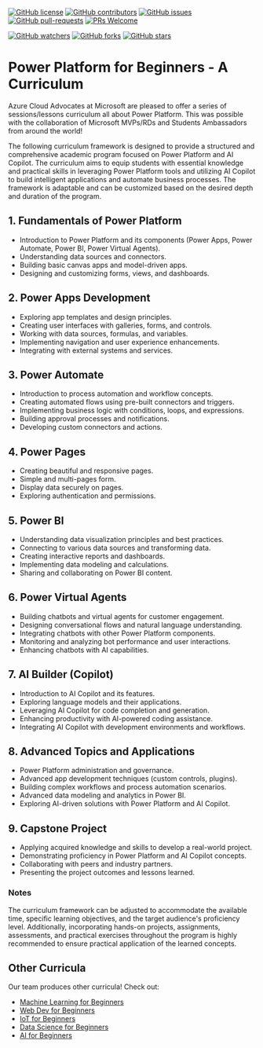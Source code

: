 [![GitHub license](https://img.shields.io/github/license/microsoft/LowCode-For-Beginners.svg)](https://github.com/microsoft/LowCode-For-Beginners/blob/master/LICENSE)
[![GitHub contributors](https://img.shields.io/github/contributors/microsoft/LowCode-For-Beginners.svg)](https://GitHub.com/microsoft/LowCode-For-Beginners/graphs/contributors/)
[![GitHub issues](https://img.shields.io/github/issues/microsoft/LowCode-For-Beginners.svg)](https://GitHub.com/microsoft/LowCode-For-Beginners/issues/)
[![GitHub pull-requests](https://img.shields.io/github/issues-pr/microsoft/LowCode-For-Beginners.svg)](https://GitHub.com/microsoft/LowCode-For-Beginners/pulls/)
[![PRs Welcome](https://img.shields.io/badge/PRs-welcome-brightgreen.svg?style=flat-square)](http://makeapullrequest.com)

[![GitHub watchers](https://img.shields.io/github/watchers/microsoft/LowCode-For-Beginners.svg?style=social&label=Watch)](https://GitHub.com/microsoft/LowCode-For-Beginners/watchers/)
[![GitHub forks](https://img.shields.io/github/forks/microsoft/LowCode-For-Beginners.svg?style=social&label=Fork)](https://GitHub.com/microsoft/LowCode-For-Beginners/network/)
[![GitHub stars](https://img.shields.io/github/stars/microsoft/LowCode-For-Beginners.svg?style=social&label=Star)](https://GitHub.com/microsoft/LowCode-For-Beginners/stargazers/)

# Power Platform for Beginners - A Curriculum

Azure Cloud Advocates at Microsoft are pleased to offer a series of sessions/lessons curriculum all about Power Platform. This was possible with the collaboration of Microsoft MVPs/RDs and Students Ambassadors from around the world!

The following curriculum framework is designed to provide a structured and comprehensive academic program focused on Power Platform and AI Copilot. The curriculum aims to equip students with essential knowledge and practical skills in leveraging Power Platform tools and utilizing AI Copilot to build intelligent applications and automate business processes. The framework is adaptable and can be customized based on the desired depth and duration of the program.

## 1. Fundamentals of Power Platform
   - Introduction to Power Platform and its components (Power Apps, Power Automate, Power BI, Power Virtual Agents).
   - Understanding data sources and connectors.
   - Building basic canvas apps and model-driven apps.
   - Designing and customizing forms, views, and dashboards.

## 2. Power Apps Development
   - Exploring app templates and design principles.
   - Creating user interfaces with galleries, forms, and controls.
   - Working with data sources, formulas, and variables.
   - Implementing navigation and user experience enhancements.
   - Integrating with external systems and services.

## 3. Power Automate 
   - Introduction to process automation and workflow concepts.
   - Creating automated flows using pre-built connectors and triggers.
   - Implementing business logic with conditions, loops, and expressions.
   - Building approval processes and notifications.
   - Developing custom connectors and actions.

## 4. Power Pages
   - Creating beautiful and responsive pages.
   - Simple and multi-pages form.
   - Display data securely on pages.
   - Exploring authentication and permissions.

## 5. Power BI
   - Understanding data visualization principles and best practices.
   - Connecting to various data sources and transforming data.
   - Creating interactive reports and dashboards.
   - Implementing data modeling and calculations.
   - Sharing and collaborating on Power BI content.

## 6. Power Virtual Agents
   - Building chatbots and virtual agents for customer engagement.
   - Designing conversational flows and natural language understanding.
   - Integrating chatbots with other Power Platform components.
   - Monitoring and analyzing bot performance and user interactions.
   - Enhancing chatbots with AI capabilities.

## 7. AI Builder (Copilot)
   - Introduction to AI Copilot and its features.
   - Exploring language models and their applications.
   - Leveraging AI Copilot for code completion and generation.
   - Enhancing productivity with AI-powered coding assistance.
   - Integrating AI Copilot with development environments and workflows.

## 8. Advanced Topics and Applications
   - Power Platform administration and governance.
   - Advanced app development techniques (custom controls, plugins).
   - Building complex workflows and process automation scenarios.
   - Advanced data modeling and analytics in Power BI.
   - Exploring AI-driven solutions with Power Platform and AI Copilot.

## 9. Capstone Project
   - Applying acquired knowledge and skills to develop a real-world project.
   - Demonstrating proficiency in Power Platform and AI Copilot concepts.
   - Collaborating with peers and industry partners.
   - Presenting the project outcomes and lessons learned.


### Notes

The curriculum framework can be adjusted to accommodate the available time, specific learning objectives, and the target audience's proficiency level. Additionally, incorporating hands-on projects, assignments, assessments, and practical exercises throughout the program is highly recommended to ensure practical application of the learned concepts.


## Other Curricula

Our team produces other curricula! Check out:

- [Machine Learning for Beginners](https://github.dev/microsoft/ML-For-Beginners)
- [Web Dev for Beginners](https://aka.ms/webdev-beginners)
- [IoT for Beginners](https://aka.ms/iot-beginners)
- [Data Science for Beginners](https://aka.ms/datascience-beginners)
- [AI for Beginners](https://aka.ms/ai-beginners)
